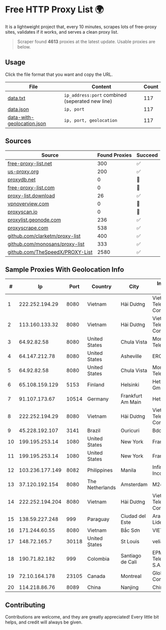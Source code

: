 
# Free HTTP Proxy List 🌍

It is a lightweight project that, every 10 minutes, scrapes lots of free-proxy sites, validates if it works, and serves a clean proxy list.


> Scraper found **4613** proxies at the latest update. Usable proxies are below.

## Usage

Click the file format that you want and copy the URL.


|File|Content|Count|
|----|-------|-----|
|[data.txt](https://raw.githubusercontent.com/themiralay/Proxy-List-World/master/data.txt)|`ip_address:port` combined (seperated new line)|117|
|[data.json](https://raw.githubusercontent.com/themiralay/Proxy-List-World/master/data.json)|`ip, port`|117|
|[data-with-geolocation.json](https://raw.githubusercontent.com/themiralay/Proxy-List-World/master/data-with-geolocation.json)|`ip, port, geolocation`|117|

## Sources

|Source|Found Proxies|Succeed|
|------|-------------|-------|
|[free-proxy-list.net](https://free-proxy-list.net)|300|✅|
|[us-proxy.org](https://www.us-proxy.org)|200|✅|
|[proxydb.net](http://proxydb.net)|0|🚫|
|[free-proxy-list.com](https://free-proxy-list.com/?page=&port=&type%5B%5D=http&type%5B%5D=https&up_time=0&search=Search)|0|🚫|
|[proxy-list.download](https://www.proxy-list.download/HTTP)|26|✅|
|[vpnoverview.com](https://vpnoverview.com/privacy/anonymous-browsing/free-proxy-servers)|0|🚫|
|[proxyscan.io](https://www.proxyscan.io)|0|🚫|
|[proxylist.geonode.com](https://proxylist.geonode.com/api/proxy-list?limit=300&page=1&sort_by=lastChecked&sort_type=desc&protocols=http,https)|236|✅|
|[proxyscrape.com](https://api.proxyscrape.com/v2/?request=displayproxies&protocol=http&timeout=10000&country=all&ssl=all&anonymity=all)|538|✅|
|[github.com/clarketm/proxy-list](https://raw.githubusercontent.com/clarketm/proxy-list/master/proxy-list-raw.txt)|400|✅|
|[github.com/monosans/proxy-list](https://raw.githubusercontent.com/monosans/proxy-list/main/proxies/http.txt)|333|✅|
|[github.com/TheSpeedX/PROXY-List](https://raw.githubusercontent.com/TheSpeedX/PROXY-List/master/http.txt)|2580|✅|


## Sample Proxies With Geolocation Info

|#|Ip|Port|Country|City|Internet Service Provider|
|-|--|----|-------|----|-------------------------|
|1|222.252.194.29|8080|Vietnam|Hải Dương|VietNam Post and Telecom Corporation|
|2|113.160.133.32|8080|Vietnam|Hải Dương|VietNam Post and Telecom Corporation|
|3|64.92.82.58|8080|United States|Chula Vista|Momentum Telecom, Inc.|
|4|64.147.212.78|8080|United States|Asheville|ERC Broadband|
|5|64.92.82.58|8080|United States|Chula Vista|Momentum Telecom, Inc.|
|6|65.108.159.129|5153|Finland|Helsinki|Hetzner Online GmbH|
|7|91.107.173.67|10514|Germany|Frankfurt Am Main|Hetzner Online AG|
|8|222.252.194.29|8080|Vietnam|Hải Dương|VietNam Post and Telecom Corporation|
|9|45.228.192.107|3141|Brazil|Ouricuri|Bdcnet Telecom|
|10|199.195.253.14|1080|United States|New York|FranTech Solutions|
|11|199.195.253.14|1080|United States|New York|FranTech Solutions|
|12|103.236.177.149|8082|Philippines|Manila|Infinivan Incorporated|
|13|37.120.192.154|8080|The Netherlands|Amsterdam|M247 Europe SRL|
|14|222.252.194.204|8080|Vietnam|Hải Dương|VietNam Post and Telecom Corporation|
|15|138.59.227.248|999|Paraguay|Ciudad del Este|Aranda Cardozo Lider Ramon|
|16|171.244.60.55|8080|Vietnam|Bắc Sơn|VIETEL|
|17|148.72.165.7|30118|United States|St Louis|velia.net|
|18|190.71.82.182|999|Colombia|Santiago de Cali|EPM Telecomunicaciones S.A. E.S.P|
|19|72.10.164.178|23105|Canada|Montreal|GloboTech Communications|
|20|114.218.86.76|8089|China|Nanjing|China Telecom|



## Contributing

Contributions are welcome, and they are greatly appreciated! Every
little bit helps, and credit will always be given.

